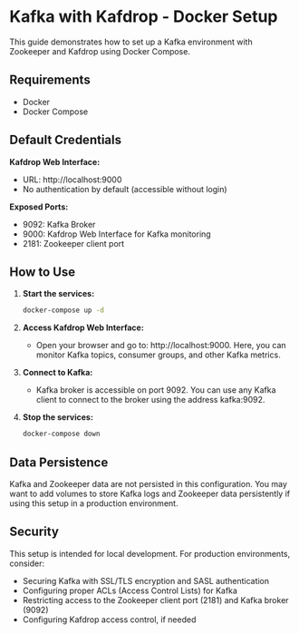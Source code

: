 # Kafka with Kafdrop - Docker Setup

This guide demonstrates how to set up a Kafka environment with Zookeeper and Kafdrop using Docker Compose.

## Requirements

- Docker
- Docker Compose

## Default Credentials

**Kafdrop Web Interface:**
- URL: http://localhost:9000
- No authentication by default (accessible without login)

**Exposed Ports:**
- 9092: Kafka Broker
- 9000: Kafdrop Web Interface for Kafka monitoring
- 2181: Zookeeper client port

## How to Use

1. **Start the services:**

   ```bash
   docker-compose up -d
   ```

2. **Access Kafdrop Web Interface:**

   - Open your browser and go to: http://localhost:9000. Here, you can monitor Kafka topics, consumer groups, and other Kafka metrics.

3. **Connect to Kafka:**

   - Kafka broker is accessible on port 9092. You can use any Kafka client to connect to the broker using the address kafka:9092.

4. **Stop the services:**

   ```bash
   docker-compose down
   ```

## Data Persistence
Kafka and Zookeeper data are not persisted in this configuration. You may want to add volumes to store Kafka logs and Zookeeper data persistently if using this setup in a production environment.

## Security

This setup is intended for local development. For production environments, consider:

- Securing Kafka with SSL/TLS encryption and SASL authentication
- Configuring proper ACLs (Access Control Lists) for Kafka
- Restricting access to the Zookeeper client port (2181) and Kafka broker (9092)
- Configuring Kafdrop access control, if needed